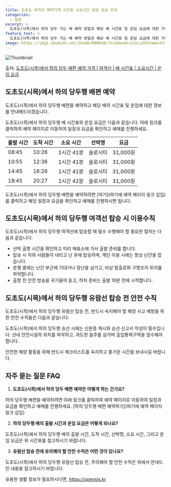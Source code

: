 ```yaml
---
title: 도초도 여객선 예약가격 시간표 소요시간 운임 요금 안내
categories:
  - 일상
excerpt: >
  도초도(시목)에서 하의 당두 가는 배 예약 방법과 해당 배 시간표 및 운임 요금에 대한 가격 정보를 안내 드리겠습니다. 안전하고 재밋는 하의 당두행 여행을 위해 아래 정보 참고하시기 바랍니다. 하의 당두행 배편 예약하기 👈 클릭도초도(시목)에서 하의 당두행 배 시간표출발 시간도착 시간소요 시간선박명요금08:4510:261시간 41분슬로시티31,000원10:5512:361시간 41분슬로시티31,000원14:4516:261시간 41분슬로시티31,000원18:4520:271시간 42분슬로시티31,000원하의 당두행 배편 예약하기 👈 클릭도초도(시목)에서 하의 당두행 여객선 탑승 시 이용수칙도초도(시목)에서 하의 당두행 여객선에 탑승할 때 꼭 알아두어야 할 안전 수칙들에 대해 알아봅시다. 중요한 내용 도초도(시..
feature_text: >
  도초도(시목)에서 하의 당두 가는 배 예약 방법과 해당 배 시간표 및 운임 요금에 대한 가격 정보를 안내 드리겠습니다. 안전하고 재밋는 하의 당두행 여행을 위해 아래 정보 참고하시기 바랍니다. 하의 당두행 배편 예약하기 👈 클릭도초도(시목)에서 하의 당두행 배 시간표출발 시간도착 시간소요 시간선박명요금08:4510:261시간 41분슬로시티31,000원10:5512:361시간 41분슬로시티31,000원14:4516:261시간 41분슬로시티31,000원18:4520:271시간 42분슬로시티31,000원하의 당두행 배편 예약하기 👈 클릭도초도(시목)에서 하의 당두행 여객선 탑승 시 이용수칙도초도(시목)에서 하의 당두행 여객선에 탑승할 때 꼭 알아두어야 할 안전 수칙들에 대해 알아봅시다. 중요한 내용 도초도(시..
image: https://img1.daumcdn.net/thumb/R800x0/?scode=mtistory2&fname=https%3A%2F%2Fblog.kakaocdn.net%2Fdn%2Fcy4dkN%2FbtsHCQAGekF%2FcanqVKl7O8auBHYovWv7n0%2Fimg.webp
---
```


![Thumbnail](https://img1.daumcdn.net/thumb/R800x0/?scode=mtistory2&fname=https%3A%2F%2Fblog.kakaocdn.net%2Fdn%2Fcy4dkN%2FbtsHCQAGekF%2FcanqVKl7O8auBHYovWv7n0%2Fimg.webp)

<p>출처: <a href="https://opensis.kr/entry/%EB%8F%84%EC%B4%88%EB%8F%84%EC%8B%9C%EB%AA%A9%EC%97%90%EC%84%9C-%ED%95%98%EC%9D%98-%EB%8B%B9%EB%91%90-%EB%B0%B0%ED%8E%B8-%EC%98%88%EC%95%BD-%EA%B0%80%EA%B2%A9-%EC%97%AC%EA%B0%9D%EC%84%A0-%EB%B0%B0-%EC%8B%9C%EA%B0%84%ED%91%9C-%EC%86%8C%EC%9A%94%EC%8B%9C%EA%B0%84-%EC%9A%B4%EC%9E%84-%EC%9A%94%EA%B8%88" rel="dofollow">도초도(시목)에서 하의 당두 배편 예약 가격 | 여객선 | 배 시간표 | 소요시간 | 운임 요금</a> </p>

## 도초도(시목)에서 하의 당두행 배편 예약

도초도(시목)에서 하의 당두행 배편을 예약하고 해당 배의 시간표 및 운임에 대한 정보를 안내해드리겠습니다.

도초도(시목)에서 하의 당두행 배 시간표와 운임 요금은 다음과 같습니다. 아래 링크를 클릭하여 예약 페이지로 이동하여 일정과 요금을 확인하고
예매를 진행하세요.

**출발 시간** | **도착 시간** | **소요 시간** | **선박명** | **요금**  
---|---|---|---|---  
08:45 | 10:26 | 1시간 41분 | 슬로시티 | 31,000원  
10:55 | 12:36 | 1시간 41분 | 슬로시티 | 31,000원  
14:45 | 16:26 | 1시간 41분 | 슬로시티 | 31,000원  
18:45 | 20:27 | 1시간 42분 | 슬로시티 | 31,000원  
  
도초도(시목)에서 하의 당두행 배편을 예약하려면 [여기](여기에 예약 페이지 링크 삽입)를 클릭하고 해당 일정과 요금을 확인하고 예매를
진행하시면 됩니다.

## 도초도(시목)에서 하의 당두행 여객선 탑승 시 이용수칙

도초도(시목)에서 하의 당두행 여객선에 탑승할 때 필수 수행해아 할 중요한 절차는 다음과 같습니다:

  * 선박 출항 시간을 확인하고 미리 매표소에 가서 출발 준비를 합니다.
  * 탑승 시 차와 사람들이 내리고 난 후에 탑승하며, 계단 이용 시에는 항상 난간을 잡습니다.
  * 운행 중에는 난간 부근에 기대거나 장난을 삼가고, 비상 탈출로와 구명조끼 위치를 파악합니다.
  * 출항 전 안전 방송을 귀기울여 듣고, 하차 준비는 출발 10분 전에 시작합니다.

## 도초도(시목)에서 하의 당두행 유람선 탑승 전 안전 수칙

도초도(시목)에서 하의 당두행 유람선 탑승 전, 반드시 숙지해야 할 해양 사고 예방을 위한 안전 수칙들은 다음과 같습니다:

도초도(시목)에서 하의 당두행 승선 시에는 신분증 제시와 승선 신고서 작성이 필수입니다. 선내 안전시설의 위치를 파악하고, 과도한 음주를
삼가며 출입통제구역을 엄수해야 합니다.

안전한 해양 활동을 위해 반드시 체크리스트를 숙지하고 즐거운 시간을 보내시길 바랍니다.

## 자주 묻는 질문 FAQ

  1. **도초도(시목)에서 하의 당두 배편 예약은 어떻게 하는 건가요?**

하의 당두행 배편을 예약하려면 아래 링크를 클릭하여 예약 페이지로 이동하여 일정과 요금을 확인하고 예매를 진행하세요. [하의 당두행 배편
예약하기](여기에 예약 페이지 링크 삽입)

  2. **하의 당두행 배의 출발 시간과 운임 요금은 어떻게 되나요?**

도초도(시목)에서 하의 당두행 배의 출발 시간, 도착 시간, 선박명, 소요 시간, 그리고 운임 요금은 위 시간표를 참고하시기 바랍니다.

  3. **유람선 탑승 전에 유의해야 할 안전 수칙은 어떤 것이 있나요?**

도초도(시목)에서 하의 당두행 유람선 탑승 전, 주의해야 할 안전 수칙은 위에서 안내드린 내용을 참고하시기 바랍니다.

 

유용한 생활 정보가 필요하시다면, <a href="https://opensis.kr" rel="dofollow">https://opensis.kr</a>


